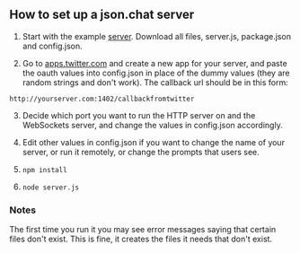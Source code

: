 ## How to set up a json.chat server

1. Start with the example <a href="https://github.com/scripting/chat/tree/master/server">server</a>. Download all files, server.js, package.json and config.json. 

2. Go to <a href="https://apps.twitter.com/">apps.twitter.com</a> and create a new app for your server, and paste the oauth values into config.json in place of the dummy values (they are random strings and don't work). The callback url should be in this form: 

`http://yourserver.com:1402/callbackfromtwitter`

3. Decide which port you want to run the HTTP server on and the WebSockets server, and change the values in config.json accordingly.

4. Edit other values in config.json if you want to change the name of your server, or run it remotely, or change the prompts that users see.

4. `npm install`

5. `node server.js`

### Notes

The first time you run it you may see error messages saying that certain files don't exist. This is fine, it creates the files it needs that don't exist. 

